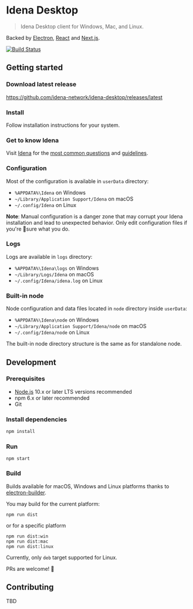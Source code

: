 # Idena Desktop

> Idena Desktop client for Windows, Mac, and Linux.

Backed by [Electron](https://www.electronjs.org), [React](https://reactjs.org) and [Next.js](https://nextjs.org/).

[![Build Status](https://travis-ci.com/idena-network/idena-desktop.svg?branch=master)](https://travis-ci.com/idena-network/idena-desktop)

## Getting started

### Download latest release

https://github.com/idena-network/idena-desktop/releases/latest

### Install

Follow installation instructions for your system.

### Get to know Idena

Visit [Idena](https://idena.io) for the [most common questions](https://idena.io/?view=faq) and [guidelines](https://idena.io/?view=guide).

### Configuration

Most of the configuration is available in `userData` directory:

- `%APPDATA%\Idena` on Windows
- `~/Library/Application Support/Idena` on macOS
- `~/.config/Idena` on Linux

**Note**: Manual configuration is a danger zone that may corrupt your Idena installation and lead to unexpected behavior. Only edit configuration files if you're 💯sure what you do.

### Logs

Logs are available in `logs` directory:

- `%APPDATA%\Idena\logs` on Windows
- `~/Library/Logs/Idena` on macOS
- `~/.config/Idena/idena.log` on Linux

### Built-in node

Node configuration and data files located in `node` directory inside `userData`:

- `%APPDATA%\Idena\node` on Windows
- `~/Library/Application Support/Idena/node` on macOS
- `~/.config/Idena/node` on Linux

The built-in node directory structure is the same as for standalone node.

## Development

### Prerequisites

- [Node.js](https://nodejs.org) 10.x or later LTS versions recommended
- npm 6.x or later recommended
- Git

### Install dependencies

```bash
npm install
```

### Run

```
npm start
```

### Build

Builds available for macOS, Windows and Linux platforms thanks to [electron-builder](https://www.electron.build/).

You may build for the current platform:

```
npm run dist
```

or for a specific platform

```
npm run dist:win
npm run dist:mac
npm run dist:linux
```

Currently, only `deb` target supported for Linux.

PRs are welcome! 👐

## Contributing

TBD

